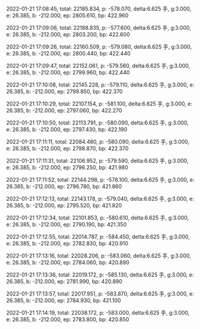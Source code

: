 2022-01-21 17:08:45, total: 22185.834, p: -578.070, delta:6.625 手, g:3.000, e: 26.385, b: -212.000, ep: 2805.610, bp: 422.960

2022-01-21 17:09:06, total: 22188.835, p: -577.600, delta:6.625 手, g:3.000, e: 26.385, b: -212.000, ep: 2803.200, bp: 422.600

2022-01-21 17:09:26, total: 22160.509, p: -579.080, delta:6.625 手, g:3.000, e: 26.385, b: -212.000, ep: 2800.440, bp: 422.440

2022-01-21 17:09:47, total: 22152.061, p: -579.560, delta:6.625 手, g:3.000, e: 26.385, b: -212.000, ep: 2799.960, bp: 422.440

2022-01-21 17:10:08, total: 22145.228, p: -579.110, delta:6.625 手, g:3.000, e: 26.385, b: -212.000, ep: 2799.850, bp: 422.370

2022-01-21 17:10:29, total: 22107.154, p: -581.100, delta:6.625 手, g:3.000, e: 26.385, b: -212.000, ep: 2797.060, bp: 422.270

2022-01-21 17:10:50, total: 22113.791, p: -580.090, delta:6.625 手, g:3.000, e: 26.385, b: -212.000, ep: 2797.430, bp: 422.190

2022-01-21 17:11:11, total: 22084.480, p: -580.090, delta:6.625 手, g:3.000, e: 26.385, b: -212.000, ep: 2798.870, bp: 422.370

2022-01-21 17:11:31, total: 22106.952, p: -579.590, delta:6.625 手, g:3.000, e: 26.385, b: -212.000, ep: 2796.250, bp: 421.980

2022-01-21 17:11:52, total: 22144.298, p: -578.100, delta:6.625 手, g:3.000, e: 26.385, b: -212.000, ep: 2796.780, bp: 421.860

2022-01-21 17:12:13, total: 22143.178, p: -579.040, delta:6.625 手, g:3.000, e: 26.385, b: -212.000, ep: 2795.520, bp: 421.820

2022-01-21 17:12:34, total: 22101.853, p: -580.610, delta:6.625 手, g:3.000, e: 26.385, b: -212.000, ep: 2790.190, bp: 421.350

2022-01-21 17:12:55, total: 22014.787, p: -584.450, delta:6.625 手, g:3.000, e: 26.385, b: -212.000, ep: 2782.830, bp: 420.910

2022-01-21 17:13:16, total: 22028.206, p: -583.060, delta:6.625 手, g:3.000, e: 26.385, b: -212.000, ep: 2784.060, bp: 420.890

2022-01-21 17:13:36, total: 22019.172, p: -585.130, delta:6.625 手, g:3.000, e: 26.385, b: -212.000, ep: 2781.990, bp: 420.890

2022-01-21 17:13:57, total: 22017.951, p: -583.870, delta:6.625 手, g:3.000, e: 26.385, b: -212.000, ep: 2784.930, bp: 421.100

2022-01-21 17:14:19, total: 22038.172, p: -583.000, delta:6.625 手, g:3.000, e: 26.385, b: -212.000, ep: 2783.800, bp: 420.850